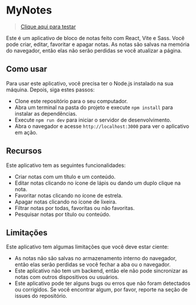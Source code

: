 # MyNotes
> [Clique aqui para testar](https://notes-neon-nu.vercel.app)

Este é um aplicativo de bloco de notas feito com React, Vite e Sass. Você pode criar, editar, favoritar e apagar notas. As notas são salvas na memória do navegador, então elas não serão perdidas se você atualizar a página.


## Como usar

Para usar este aplicativo, você precisa ter o Node.js instalado na sua máquina. Depois, siga estes passos:

- Clone este repositório para o seu computador.
- Abra um terminal na pasta do projeto e execute `npm install` para instalar as dependências.
- Execute `npm run dev` para iniciar o servidor de desenvolvimento.
- Abra o navegador e acesse `http://localhost:3000` para ver o aplicativo em ação.
  

## Recursos

Este aplicativo tem as seguintes funcionalidades:

- Criar notas com um título e um conteúdo.
- Editar notas clicando no ícone de lápis ou dando um duplo clique na nota.
- Favoritar notas clicando no ícone de estrela.
- Apagar notas clicando no ícone de lixeira.
- Filtrar notas por todas, favoritas ou não favoritas.
- Pesquisar notas por título ou conteúdo.

## Limitações

Este aplicativo tem algumas limitações que você deve estar ciente:

- As notas não são salvas no armazenamento interno do navegador, então elas serão perdidas se você fechar a aba ou o navegador.
- Este aplicativo não tem um backend, então ele não pode sincronizar as notas com outros dispositivos ou usuários.
- Este aplicativo pode ter alguns bugs ou erros que não foram detectados ou corrigidos. Se você encontrar algum, por favor, reporte na seção de issues do repositório.

